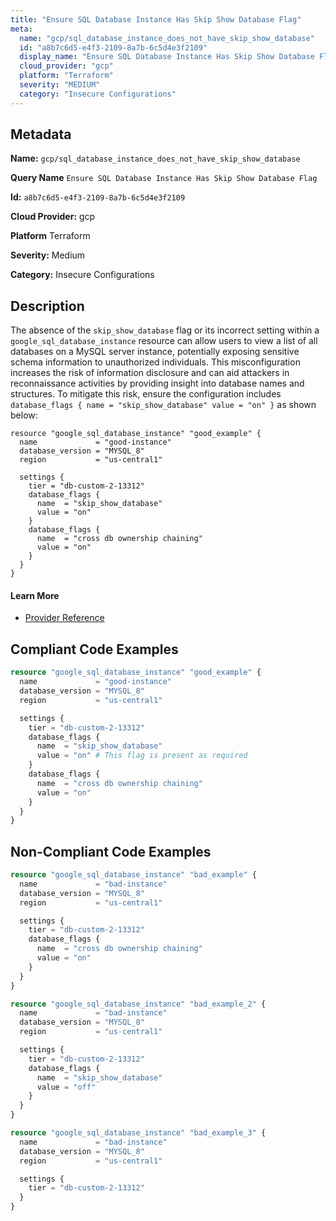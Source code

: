 ```yaml
---
title: "Ensure SQL Database Instance Has Skip Show Database Flag"
meta:
  name: "gcp/sql_database_instance_does_not_have_skip_show_database"
  id: "a8b7c6d5-e4f3-2109-8a7b-6c5d4e3f2109"
  display_name: "Ensure SQL Database Instance Has Skip Show Database Flag"
  cloud_provider: "gcp"
  platform: "Terraform"
  severity: "MEDIUM"
  category: "Insecure Configurations"
---
```

## Metadata

**Name:** `gcp/sql_database_instance_does_not_have_skip_show_database`

**Query Name** `Ensure SQL Database Instance Has Skip Show Database Flag`

**Id:** `a8b7c6d5-e4f3-2109-8a7b-6c5d4e3f2109`

**Cloud Provider:** gcp

**Platform** Terraform

**Severity:** Medium

**Category:** Insecure Configurations

## Description
The absence of the `skip_show_database` flag or its incorrect setting within a `google_sql_database_instance` resource can allow users to view a list of all databases on a MySQL server instance, potentially exposing sensitive schema information to unauthorized individuals. This misconfiguration increases the risk of information disclosure and can aid attackers in reconnaissance activities by providing insight into database names and structures. To mitigate this risk, ensure the configuration includes `database_flags { name = "skip_show_database" value = "on" }` as shown below:

```
resource "google_sql_database_instance" "good_example" {
  name             = "good-instance"
  database_version = "MYSQL_8"
  region           = "us-central1"

  settings {
    tier = "db-custom-2-13312"
    database_flags {
      name  = "skip_show_database"
      value = "on"
    }
    database_flags {
      name  = "cross db ownership chaining"
      value = "on"
    }
  }
}
```

#### Learn More

 - [Provider Reference](https://registry.terraform.io/providers/hashicorp/google/latest/docs/resources/sql_database_instance)


## Compliant Code Examples
```terraform
resource "google_sql_database_instance" "good_example" {
  name             = "good-instance"
  database_version = "MYSQL_8"
  region           = "us-central1"

  settings {
    tier = "db-custom-2-13312"
    database_flags {
      name  = "skip_show_database"
      value = "on" # This flag is present as required
    }
    database_flags {
      name  = "cross db ownership chaining"
      value = "on"
    }
  }
}

```
## Non-Compliant Code Examples
```terraform
resource "google_sql_database_instance" "bad_example" {
  name             = "bad-instance"
  database_version = "MYSQL_8"
  region           = "us-central1"

  settings {
    tier = "db-custom-2-13312"
    database_flags {
      name  = "cross db ownership chaining"
      value = "on"
    }
  }
}

resource "google_sql_database_instance" "bad_example_2" {
  name             = "bad-instance"
  database_version = "MYSQL_8"
  region           = "us-central1"

  settings {
    tier = "db-custom-2-13312"
    database_flags {
      name  = "skip_show_database"
      value = "off"
    }
  }
}

resource "google_sql_database_instance" "bad_example_3" {
  name             = "bad-instance"
  database_version = "MYSQL_8"
  region           = "us-central1"

  settings {
    tier = "db-custom-2-13312"
  }
}

```